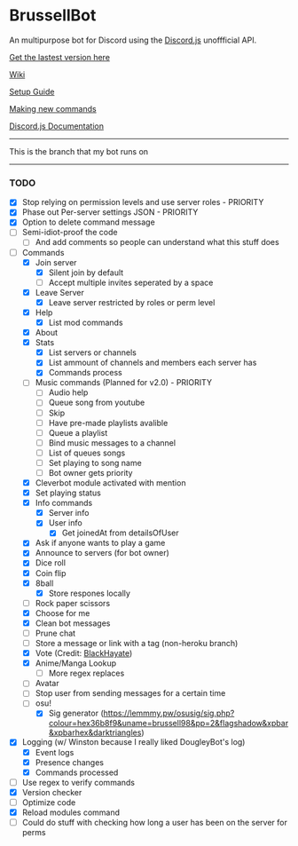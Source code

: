 # BrussellBot

An multipurpose bot for Discord using the [Discord.js](https://github.com/hydrabolt/discord.js/) unoffficial API.

[Get the lastest version here](https://github.com/brussell98/BrussellBot/releases/latest)

[Wiki](https://github.com/brussell98/BrussellBot/wiki)

[Setup Guide](https://github.com/brussell98/BrussellBot/wiki/Setup-Guide)

[Making new commands](https://github.com/brussell98/BrussellBot/wiki/New-Command-Guide)

[Discord.js Documentation](http://discordjs.readthedocs.org/en/latest/)

---

This is the branch that my bot runs on

---

### TODO

- [x] Stop relying on permission levels and use server roles - PRIORITY
- [x] Phase out Per-server settings JSON - PRIORITY
- [x] Option to delete command message
- [ ] Semi-idiot-proof the code
	- [ ] And add comments so people can understand what this stuff does
- [ ] Commands
	- [x] Join server
		- [x] Silent join by default
		- [ ] Accept multiple invites seperated by a space
	- [x] Leave Server
		- [x] Leave server restricted by roles or perm level
	- [x] Help
		- [x] List mod commands
	- [x] About
	- [x] Stats
		- [x] List servers or channels
		- [x] List ammount of channels and members each server has
		- [x] Commands process
	- [ ] Music commands (Planned for v2.0) - PRIORITY
		- [ ] Audio help
		- [ ] Queue song from youtube
		- [ ] Skip
		- [ ] Have pre-made playlists avalible
		- [ ] Queue a playlist
		- [ ] Bind music messages to a channel
		- [ ] List of queues songs
		- [ ] Set playing to song name
		- [ ] Bot owner gets priority
	- [x] Cleverbot module activated with mention
	- [x] Set playing status
	- [x] Info commands
		- [x] Server info
		- [x] User info
			- [x] Get joinedAt from detailsOfUser
	- [x] Ask if anyone wants to play a game
	- [x] Announce to servers (for bot owner)
	- [x] Dice roll
	- [x] Coin flip
	- [x] 8ball
		- [x] Store respones locally
	- [ ] Rock paper scissors
	- [x] Choose for me
	- [x] Clean bot messages
	- [ ] Prune chat
	- [ ] Store a message or link with a tag (non-heroku branch)
	- [x] Vote (Credit: [BlackHayate](https://github.com/BlackHayate))
	- [x] Anime/Manga Lookup
		- [ ] More regex replaces
	- [ ] Avatar
	- [ ] Stop user from sending messages for a certain time
	- [ ] osu!
		- [x] Sig generator (https://lemmmy.pw/osusig/sig.php?colour=hex36b8f9&uname=brussell98&pp=2&flagshadow&xpbar&xpbarhex&darktriangles)
- [x] Logging (w/ Winston because I really liked DougleyBot's log)
	- [x] Event logs
	- [x] Presence changes
	- [x] Commands processed
- [ ] Use regex to verify commands
- [x] Version checker
- [ ] Optimize code
- [x] Reload modules command
- [ ] Could do stuff with checking how long a user has been on the server for perms
